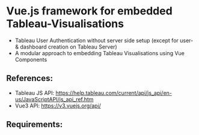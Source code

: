 # Vue.js framework for embedded Tableau-Visualisations

- Tableau User Authentication without server side setup (except for user- & dashboard creation on Tableau Server)
- A modular approach to embedding Tableau Visualisations using Vue Components

## References: 
- Tableau JS API: https://help.tableau.com/current/api/js_api/en-us/JavaScriptAPI/js_api_ref.htm
- Vue3 API: https://v3.vuejs.org/api/

## Requirements:



